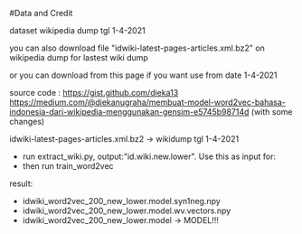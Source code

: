 #Data and Credit

dataset wikipedia dump tgl 1-4-2021

you can also download file
	"idwiki-latest-pages-articles.xml.bz2" on wikipedia dump for lastest wiki dump
	
or you can download from this page if you want use from date 1-4-2021

source code :	https://gist.github.com/dieka13
		https://medium.com/@diekanugraha/membuat-model-word2vec-bahasa-indonesia-dari-wikipedia-menggunakan-gensim-e5745b98714d
		(with some changes)

idwiki-latest-pages-articles.xml.bz2	-> wikidump tgl 1-4-2021

- run extract_wiki.py, output:"id.wiki.new.lower". Use this as input for:
- then run train_word2vec

result:
- idwiki_word2vec_200_new_lower.model.syn1neg.npy
- idwiki_word2vec_200_new_lower.model.wv.vectors.npy
- idwiki_word2vec_200_new_lower.model	-> MODEL!!!
